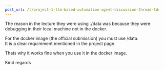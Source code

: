 ```yaml
---
post_url: /t/project-1-llm-based-automation-agent-discussion-thread-tds-jan-2025/164277/355
---
```

The reason in the lecture they were using ./data was because they were debugging in their local machine not in the docker.

For the docker image (the official submission) you must use /data.  
It is a clear requirement mentioned in the project page.

Thats why it works fine when you use it in the docker image.

Kind regards